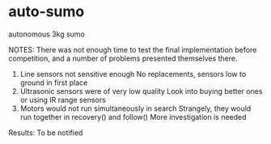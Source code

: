 # auto-sumo
autonomous 3kg sumo

NOTES:
There was not enough time to test the final implementation before competition, and a number of problems presented themselves there.
1. Line sensors not sensitive enough
    No replacements, sensors low to ground in first place
2. Ultrasonic sensors were of very low quality
    Look into buying better ones or using IR range sensors
3. Motors would not run simultaneously in search
    Strangely, they would run together in recovery() and follow()
    More investigation is needed
    
Results: To be notified
